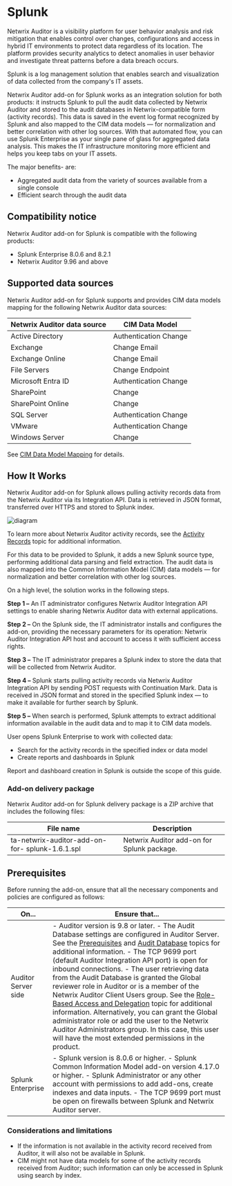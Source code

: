 # Splunk

Netwrix Auditor is a visibility platform for user behavior analysis and risk mitigation that enables
control over changes, configurations and access in hybrid IT environments to protect data regardless
of its location. The platform provides security analytics to detect anomalies in user behavior and
investigate threat patterns before a data breach occurs.

Splunk is a log management solution that enables search and visualization of data collected from the
company's IT assets.

Netwrix Auditor add-on for Splunk works as an integration solution for both products: it instructs
Splunk to pull the audit data collected by Netwrix Auditor and stored to the audit databases in
Netwrix-compatible form (activity records). This data is saved in the event log format recognized by
Splunk and also mapped to the CIM data models — for normalization and better correlation with other
log sources. With that automated flow, you can use Splunk Enterprise as your single pane of glass
for aggregated data analysis. This makes the IT infrastructure monitoring more efficient and helps
you keep tabs on your IT assets.

The major benefits- are:

- Aggregated audit data from the variety of sources available from a single console
- Efficient search through the audit data

## Compatibility notice

Netwrix Auditor add-on for Splunk is compatible with the following products:

- Splunk Enterprise 8.0.6 and 8.2.1
- Netwrix Auditor 9.96 and above

## Supported data sources

Netwrix Auditor add-on for Splunk supports and provides CIM data models mapping for the following
Netwrix Auditor data sources:

| Netwrix Auditor data source | CIM Data Model        |
| --------------------------- | --------------------- |
| Active Directory            | Authentication Change |
| Exchange                    | Change Email          |
| Exchange Online             | Change Email          |
| File Servers                | Change Endpoint       |
| Microsoft Entra ID          | Authentication Change |
| SharePoint                  | Change                |
| SharePoint Online           | Change                |
| SQL Server                  | Authentication Change |
| VMware                      | Authentication Change |
| Windows Server              | Change                |

See [CIM Data Model Mapping](/docs/auditor/10.6/addon/splunk/datamodelmap.md) for
details.

## How It Works

Netwrix Auditor add-on for Splunk allows pulling activity records data from the Netwrix Auditor via
its Integration API. Data is retrieved in JSON format, transferred over HTTPS and stored to Splunk
index.

![diagram](/img/product_docs/auditor/10.6/addon/splunk/diagram.webp)

To learn more about Netwrix Auditor activity records, see the
[Activity Records](/docs/auditor/10.6/api/postdata/activityrecords.md) topic for
additional information.

For this data to be provided to Splunk, it adds a new Splunk source type, performing additional data
parsing and field extraction. The audit data is also mapped into the Common Information Model (CIM)
data models — for normalization and better correlation with other log sources.

On a high level, the solution works in the following steps.

**Step 1 –** An IT administrator configures Netwrix Auditor Integration API settings to enable
sharing Netwrix Auditor data with external applications.

**Step 2 –** On the Splunk side, the IT administrator installs and configures the add-on, providing
the necessary parameters for its operation: Netwrix Auditor Integration API host and account to
access it with sufficient access rights.

**Step 3 –** The IT administrator prepares a Splunk index to store the data that will be collected
from Netwrix Auditor.

**Step 4 –** Splunk starts pulling activity records via Netwrix Auditor Integration API by sending
POST requests with Continuation Mark. Data is received in JSON format and stored in the specified
Splunk index — to make it available for further search by Splunk.

**Step 5 –** When search is performed, Splunk attempts to extract additional information available
in the audit data and to map it to CIM data models.

User opens Splunk Enterprise to work with collected data:

- Search for the activity records in the specified index or data model
- Create reports and dashboards in Splunk

Report and dashboard creation in Splunk is outside the scope of this guide.

### Add-on delivery package

Netwrix Auditor add-on for Splunk delivery package is a ZIP archive that includes the following
files:

| File name                                       | Description                                |
| ----------------------------------------------- | ------------------------------------------ |
| ta-netwrix-auditor-add-on-for- splunk-1.6.1.spl | Netwrix Auditor add-on for Splunk package. |

## Prerequisites

Before running the add-on, ensure that all the necessary components and policies are configured as
follows:

| On...               | Ensure that...                                                                                                                                                                                                                                                                                                                                                                                                                                                                                                                                                                                                                                                                                                                                                                                                                                                                                                                             |
| ------------------- | ------------------------------------------------------------------------------------------------------------------------------------------------------------------------------------------------------------------------------------------------------------------------------------------------------------------------------------------------------------------------------------------------------------------------------------------------------------------------------------------------------------------------------------------------------------------------------------------------------------------------------------------------------------------------------------------------------------------------------------------------------------------------------------------------------------------------------------------------------------------------------------------------------------------------------------------ |
| Auditor Server side | - Auditor version is 9.8 or later. - The Audit Database settings are configured in Auditor Server. See the [Prerequisites](/docs/auditor/10.6/api/prerequisites.md) and [Audit Database](/docs/auditor/10.6/admin/settings/auditdatabase.md) topics for additional information. - The TCP 9699 port (default Auditor Integration API port) is open for inbound connections. - The user retrieving data from the Audit Database is granted the Global reviewer role in Auditor or is a member of the Netwrix Auditor Client Users group. See the [Role-Based Access and Delegation](/docs/auditor/10.6/admin/monitoringplans/delegation.md) topic for additional information. Alternatively, you can grant the Global administrator role or add the user to the Netwrix Auditor Administrators group. In this case, this user will have the most extended permissions in the product. |
| Splunk Enterprise   | - Splunk version is 8.0.6 or higher. - Splunk Common Information Model add-on version 4.17.0 or higher. - Splunk Administrator or any other account with permissions to add add-ons, create indexes and data inputs. - The TCP 9699 port must be open on firewalls between Splunk and Netwrix Auditor server.                                                                                                                                                                                                                                                                                                                                                                                                                                                                                                                                                                                                                              |

### Considerations and limitations

- If the information is not available in the activity record received from Auditor, it will also not
  be available in Splunk.
- CIM might not have data models for some of the activity records received from Auditor; such
  information can only be accessed in Splunk using search by index.
